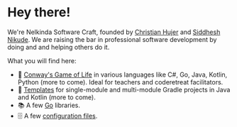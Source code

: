 # Hey there!

We're Nelkinda Software Craft, founded by [Christian Hujer](https://github.com/christianhujer) and [Siddhesh Nikude](https://github.com/sidnik007).
We are raising the bar in professional software development by doing and and helping others do it.

What you will find here:
- 👾 [Conway's Game of Life](pages/GameOfLife.md) in various languages like C#, Go, Java, Kotlin, Python (more to come).
  Ideal for teachers and coderetreat facilitators.
- 📔 [Templates](pages/Templates.md) for single-module and multi-module Gradle projects in Java and Kotlin (more to come).
- 📚 A few [Go](pages/Go.md) libraries.
- 🗄️ A few [configuration files](files/).
